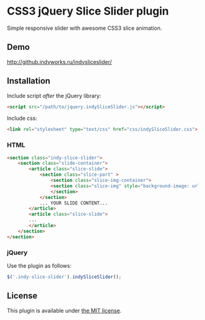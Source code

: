 # CSS3 jQuery Slice Slider plugin

Simple responsive slider with awesome CSS3 slice animation.

## Demo

http://github.indyworks.ru/indysliceslider/

## Installation

Include script *after* the jQuery library:

```html
<script src="/path/to/jquery.indySliceSlider.js"></script>
```
Include css:

```html
<link rel="stylesheet" type="text/css" href="css/indySliceSlider.css">
```

### HTML

```html
<section class="indy-slice-slider">
	<section class="slide-container">
		<article class="slice-slide">
			<section class="slice-part" >
				<section class="slice-img-container">
				<section class="slice-img" style="background-image: url(...PATH/TO/IMAGE...);"></section>
				</section>
			</section>
			... YOUR SLIDE CONTENT...
		</article>
		<article class="slice-slide">
		...
		</article>
    </section>
</section>
```

### jQuery

Use the plugin as follows:

```js
$('.indy-slice-slider').indySliceSlider();
```
## License

This plugin is available under [the MIT license](http://mths.be/mit).
